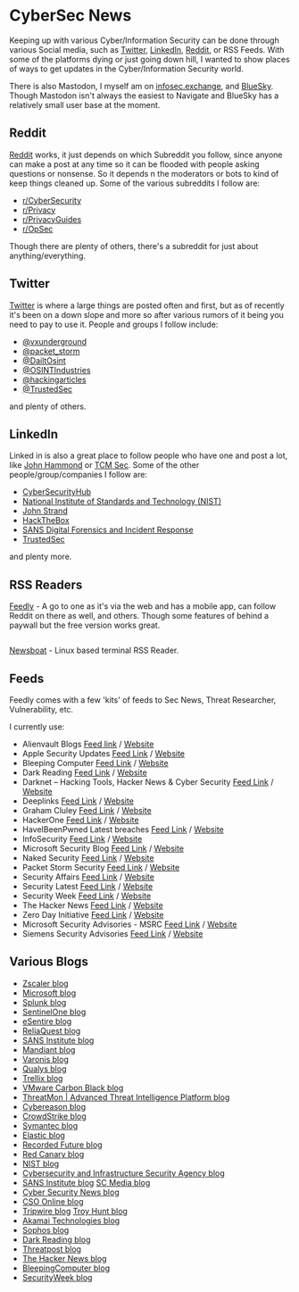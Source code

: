 # CyberSec News

Keeping up with various Cyber/Information Security can be done through various Social media, such as [Twitter](https://twitter.com), [LinkedIn](https://www.linkedin.com/feed/), [Reddit](https://reddit.com), or RSS Feeds. With some of the platforms dying or just going down hill, I wanted to show places of ways to get updates in the Cyber/Information Security world.

There is also Mastodon, I myself am on [infosec.exchange](https://infosec.exchange), and [BlueSky](https://bsky.app/). Though Mastodon isn't always the easiest to Navigate and BlueSky has a relatively small user base at the moment.

## Reddit

[Reddit](https://reddit.com) works, it just depends on which Subreddit you follow, since anyone can make a post at any time so it can be flooded with people asking questions or nonsense. So it depends  n the moderators or bots to kind of keep things cleaned up. Some of the various subreddits I follow are:

* [r/CyberSecurity](https://www.reddit.com/r/cybersecurity/)
* [r/Privacy](https://www.reddit.com/r/privacy/)
* [r/PrivacyGuides](https://www.reddit.com/r/PrivacyGuides/)
* [r/OpSec](https://www.reddit.com/r/opsec/)

Though there are plenty of others, there's a subreddit for just about anything/everything.

## Twitter

[Twitter](https://twitter.com) is where a large things are posted often and first, but as of recently it's been on a down slope and more so after various rumors of it being you need to pay to use it. People and groups I follow include:

* [@vxunderground](https://twitter.com/vxunderground)
* [@packet\_storm](https://twitter.com/packet\_storm)
* [@DailtOsint](https://twitter.com/DailyOsint)
* [@OSINTIndustries](https://twitter.com/OSINTindustries)
* [@hackingarticles](https://twitter.com/hackinarticles)
* [@TrustedSec](https://twitter.com/TrustedSec)

and plenty of others.

## LinkedIn

Linked in is also a great place to follow people who have one and post a lot, like [John Hammond](https://www.linkedin.com/in/johnhammond010/) or [TCM Sec](https://www.linkedin.com/company/tcm-security-inc/?miniCompanyUrn=urn%3Ali%3Afs\_miniCompany%3A35708983\&lipi=urn%3Ali%3Apage%3Ad\_flagship3\_feed%3ByMRWVfx2SOKxiV6TT49zBA%3D%3D). Some of the other people/group/companies I follow are:

* [CyberSecurityHub](https://www.linkedin.com/company/the-cyber-security-hub/?miniCompanyUrn=urn%3Ali%3Afs\_miniCompany%3A15222868\&lipi=urn%3Ali%3Apage%3Ad\_flagship3\_feed%3ByMRWVfx2SOKxiV6TT49zBA%3D%3D)
* [National Institute of Standards and Technology (NIST)](https://www.linkedin.com/company/nist/?miniCompanyUrn=urn%3Ali%3Afs\_miniCompany%3A6357)
* [John Strand](https://www.linkedin.com/in/john-strand-a1b4b62?miniProfileUrn=urn%3Ali%3Afs\_miniProfile%3AACoAAABt-TcBzh4WFmoKbTPfAjY5ad73Y0xx3Ts\&lipi=urn%3Ali%3Apage%3Ad\_flagship3\_feed%3BZddS1o46RxmmssSo7dGmPA%3D%3D)
* [HackTheBox](https://www.linkedin.com/company/hackthebox/?miniCompanyUrn=urn%3Ali%3Afs\_miniCompany%3A13305381\&lipi=urn%3Ali%3Apage%3Ad\_flagship3\_feed%3BZddS1o46RxmmssSo7dGmPA%3D%3D)
* [SANS Digital Forensics and Incident Response](https://www.linkedin.com/showcase/sans-digital-forensics-and-incident-response/)
* [TrustedSec](https://www.linkedin.com/company/trustedsec-llc/)

and plenty more.

## RSS Readers

[Feedly](https://feedly.com) - A go to one as it's via the web and has a mobile app, can follow Reddit on there as well, and others. Though some features of behind a paywall but the free version works great.

<figure><img src="../../.gitbook/assets/image (5).png" alt=""><figcaption></figcaption></figure>

[Newsboat](https://newsboat.org/) - Linux based terminal RSS Reader.

## Feeds

Feedly comes with a few 'kits' of feeds to Sec News, Threat Researcher, Vulnerability, etc.&#x20;

I currently use:

* Alienvault Blogs [Feed link](http://feeds.feedblitz.com/alienvault-blogs\&x=1) / [Website](https://cybersecurity.att.com/blogs)
* Apple Security Updates [Feed Link](https://advisories.feedly.com/apple/feed.json) / [Website](https://support.apple.com/en-us/HT201222)
* Bleeping Computer [Feed Link](http://www.bleepingcomputer.com/feed/) / [Website](https://www.bleepingcomputer.com/)
* Dark Reading [Feed Link](http://www.darkreading.com/rss/all.xml) / [Website](https://www.darkreading.com/)
* Darknet – Hacking Tools, Hacker News & Cyber Security [Feed Link](http://feeds.feedburner.com/darknethackers) / [Website](https://www.darknet.org.uk/)
* Deeplinks [Feed Link](http://www.eff.org/rss/updates.xml) / [Website](https://www.eff.org/rss/updates.xml)
* Graham Cluley [Feed Link](http://feeds.feedburner.com/GrahamCluleysBlog) / [Website](https://grahamcluley.com/)
* HackerOne [Feed Link](https://hackerone.com/news.rss) / [Website](https://www.hackerone.com/)
* HaveIBeenPwned Latest breaches [Feed Link](http://feeds.feedburner.com/HaveIBeenPwnedLatestBreaches) / [Website](https://haveibeenpwned.com/)
* InfoSecurity [Feed Link](http://www.infosecurity-magazine.com/rss/news/) / [Website](https://www.infosecurity-magazine.com/news/)
* Microsoft Security Blog [Feed Link](http://blogs.technet.com/mmpc/rss.xml) / [Website](https://www.microsoft.com/en-us/security/blog/)
* Naked Security [Feed Link](http://nakedsecurity.sophos.com/feed/) / [Website](https://nakedsecurity.sophos.com/)
* Packet Storm Security [Feed Link](http://packetstormsecurity.org/headlines.xml) / [Website](https://packetstormsecurity.com/)
* Security Affairs [Feed Link](http://securityaffairs.co/wordpress/feed) / [Website](https://securityaffairs.com/)
* Security Latest [Feed Link](https://www.wired.com/feed/category/security/latest/rss) / [Website](https://www.wired.com/)
* Security Week [Feed Link](http://feeds.feedburner.com/Securityweek) / [Website](https://www.securityweek.com/)
* The Hacker News [Feed Link](http://thehackernews.com/feeds/posts/default) / [Website](https://thehackernews.com/)
* Zero Day Initiative [Feed Link](https://www.zerodayinitiative.com/blog/?format=rss) / [Website](https://www.thezdi.com/blog/)
* Microsoft Security Advisories - MSRC [Feed Link](https://advisories.feedly.com/microsoft/feed.json) / [Website](https://msrc.microsoft.com/update-guide/)
* Siemens Security Advisories [Feed Link](https://advisories.feedly.com/siemens/all/feed.json) / [Website](https://new.siemens.com/global/en/products/services/cert.html#Subscriptions)

## Various Blogs

* [Zscaler blog](https://www.zscaler.com/blogs?type=security-research)
* [Microsoft blog](https://www.microsoft.com/en-us/security/blog/topic/threat-intelligence/?sort-by=newest-oldest\&date=any)
* [Splunk blog](https://www.splunk.com/en\_us/blog/security.html?301=/en\_us/category/security)
* [SentinelOne blog](https://it.sentinelone.com/blog/)
* [eSentire blog](https://www.esentire.com/resources/tru-intelligence-center)
* [ReliaQuest blog](https://www.reliaquest.com/blog/)
* [SANS Institute blog](https://www.sans.org/blog/)
* [Mandiant blog](https://www.mandiant.com/resources/blog)
* [Varonis blog](https://www.varonis.com/blog)
* [Qualys blog](https://blog.qualys.com/)
* [Trellix blog](https://www.trellix.com/en-us/advanced-research-center.html)
* [VMware Carbon Black blog](https://www.vmware.com/security/threat-research.html)
* [ThreatMon | Advanced Threat Intelligence Platform blog](https://threatmon.io/blog/)
* [Cybereason blog](https://www.cybereason.com/blog)
* [CrowdStrike blog](https://www.crowdstrike.com/blog/)
* [Symantec blog](https://symantec-enterprise-blogs.security.com/blogs/threat-intelligence)
* [Elastic blog](https://www.elastic.co/blog/)
* [Recorded Future blog](https://www.recordedfuture.com/blog)
* [Red Canary blog](https://redcanary.com/blog/)
* [NIST blog](https://www.nist.gov/blogs/cybersecurity-insights)
* [Cybersecurity and Infrastructure Security Agency blog](https://www.cisa.gov/news-events/cybersecurity-advisories)
* [SANS Institute blog](https://www.sans.org/newsletters/newsbites/) [SC Media blog](https://www.scmagazine.com/security-weekly-blog)
* [Cyber Security News blog](https://cybersecuritynews.com/)
* [CSO Online blog](https://www.csoonline.com/)
* [Tripwire blog](https://www.tripwire.com/state-of-security) [Troy Hunt blog](https://www.troyhunt.com/)
* [Akamai Technologies blog](https://www.akamai.com/blog)
* [Sophos blog](https://nakedsecurity.sophos.com/)
* [Dark Reading blog](https://www.darkreading.com/)
* [Threatpost blog](https://threatpost.com/)
* [The Hacker News blog](https://thehackernews.com/)
* [BleepingComputer blog](https://www.bleepingcomputer.com/)
* [SecurityWeek blog](https://www.securityweek.com/)
